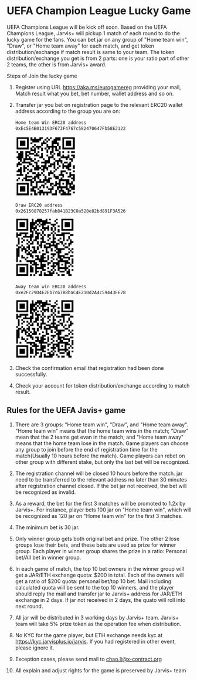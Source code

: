 
# UEFA Champion League Lucky Game #

UEFA Champions League will be kick off soon. Based on the UEFA Champions League, Jarvis+ will pickup 1 match of each round to do the lucky game for the fans. You can bet jar on any group of "Home team win", "Draw", or "Home team away" for each match, and get token distribution/exchange if match result is same to your team. The token distribution/exchange you get is from 2 parts: one is your ratio part of other 2 teams, the other is from Jarvis+ award.

Steps of Join the lucky game

1)  Register using URL https://aka.ms/eurogamereg providing your mail, Match result what you bet, bet number, wallet address and so on.  

2)  Transfer jar you bet on registration page to the relevant ERC20 wallet address according to the group you are on:

        Home team Win ERC20 address   0xEc5E4B013193F673F4767c582470647Fb58E2122

    ![Home Team Win](https://raw.githubusercontent.com/x-contract/BountyProgram/master/images/hometeam.png)

        
        Draw ERC20 address            0x26150878257fab841B23C0a520e82bd891F3A526

    ![Draw](https://raw.githubusercontent.com/x-contract/BountyProgram/master/images/draw.png)

        Away team win ERC20 address  0xe2Fc29D4E2Eb7c67B8baC4E210d2A4c59443EE78

    ![Away Team Win](https://raw.githubusercontent.com/x-contract/BountyProgram/master/images/awayteam.png)


3)  Check the confirmation email that registration had been done successfully.

4)  Check your account for token distribution/exchange according to match result.

## Rules for the UEFA Javis+ game ## 

1. There are 3 groups: "Home team win", "Draw", and "Home team away". "Home team win" means that the home team wins in the match; "Draw" mean that the 2 teams get evan in the match; and "Home team away" means that the home team lose in the match. Game players can choose any group to join before the end of registration time for the match(Usually 10 hours before the match).  Game players can rebet on other group with different stake, but only the last bet will be recognized.

2. The registration channel will be closed 10 hours before the match. jar need to be transferred to the relevant address no later than 30 minutes after registration channel closed. If the bet jar not received,  the bet will be recognized as invalid.

3. As a reward, the bet for the first 3 matches will be promoted to 1.2x by Jarvis+. For instance, player bets 100 jar on "Home team win", which will be recognized as 120 jar on "Home team win" for the first 3 matches.

4. The minimum bet is 30 jar.

5. Only winner group gets both original bet and prize. The other 2 lose groups lose their bets, and these bets are used as prize for winner group. Each player in winner group shares the prize in a ratio: Personal bet/All bet in winner group. 

6. In each game of match, the top 10 bet owners in the winner group will get a JAR/ETH exchange quota: $200 in total. Each of the owners will get a ratio of $200 quota: personal bet/top 10 bet. Mail including calculated quota will be sent to the top 10 winners, and the player should reply the mail and transfer jar to Jarvis+ address for JAR/ETH exchange in 2 days. If jar not received in 2 days, the quato will roll into next round.

7. All jar will be distributed in 3 working days by Jarvis+ team. Jarvis+ team will take 5% prize token as the operation fee when distribution.

8. No KYC for the game player, but ETH exchange needs kyc at https://kyc.jarvisplus.io/jarvis. If you had registered in other event, please ignore it.

9. Exception cases, please send mail to <chao.li@x-contract.org>

10. All explain and adjust rights for the game is preserved by Jarvis+ team

